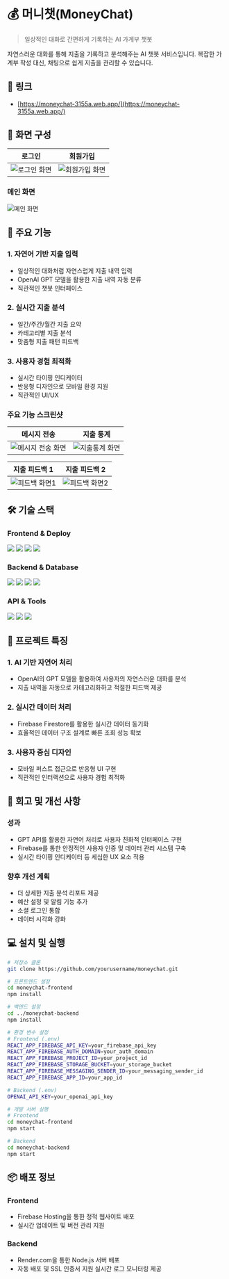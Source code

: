 # 💰 머니챗(MoneyChat)

> 일상적인 대화로 간편하게 기록하는 AI 가계부 챗봇

자연스러운 대화를 통해 지출을 기록하고 분석해주는 AI 챗봇 서비스입니다. 복잡한 가계부 작성 대신, 채팅으로 쉽게 지출을 관리할 수 있습니다.

## 🔗 링크
- [https://moneychat-3155a.web.app/](https://moneychat-3155a.web.app/)

## 💫 화면 구성

| 로그인 | 회원가입 |
|:---:|:---:|
|![로그인 화면](./images/로그인.png)|![회원가입 화면](./images/회원가입.png)|

### 메인 화면
![메인 화면](./images/기본페이지.png)

## 📌 주요 기능

### 1. 자연어 기반 지출 입력
- 일상적인 대화처럼 자연스럽게 지출 내역 입력
- OpenAI GPT 모델을 활용한 지출 내역 자동 분류
- 직관적인 챗봇 인터페이스

### 2. 실시간 지출 분석
- 일간/주간/월간 지출 요약
- 카테고리별 지출 분석
- 맞춤형 지출 패턴 피드백

### 3. 사용자 경험 최적화
- 실시간 타이핑 인디케이터
- 반응형 디자인으로 모바일 환경 지원
- 직관적인 UI/UX

### 주요 기능 스크린샷

| 메시지 전송 | 지출 통계 |
|:---:|:---:|
|![메시지 전송 화면](./images/메시지전송.png)|![지출통계 화면](./images/지출통계.png)|

| 지출 피드백 1 | 지출 피드백 2 |
|:---:|:---:|
|![피드백 화면1](./images/피드백1.png)|![피드백 화면2](./images/피드백2.png)|

## 🛠 기술 스택

### Frontend & Deploy
<div>
  <img src="https://img.shields.io/badge/React-61DAFB?style=flat&logo=React&logoColor=white"/>
  <img src="https://img.shields.io/badge/React Router-CA4245?style=flat&logo=React Router&logoColor=white"/>
  <img src="https://img.shields.io/badge/CSS3-1572B6?style=flat&logo=CSS3&logoColor=white"/>
  <img src="https://img.shields.io/badge/Firebase Hosting-FFCA28?style=flat&logo=Firebase&logoColor=black"/>
</div>

### Backend & Database
<div>
  <img src="https://img.shields.io/badge/Node.js-339933?style=flat&logo=Node.js&logoColor=white"/>
  <img src="https://img.shields.io/badge/Express-000000?style=flat&logo=Express&logoColor=white"/>
  <img src="https://img.shields.io/badge/Firebase-FFCA28?style=flat&logo=Firebase&logoColor=black"/>
  <img src="https://img.shields.io/badge/Render-46E3B7?style=flat&logo=Render&logoColor=white"/>
</div>

### API & Tools
<div>
  <img src="https://img.shields.io/badge/OpenAI-412991?style=flat&logo=OpenAI&logoColor=white"/>
  <img src="https://img.shields.io/badge/NPM-CB3837?style=flat&logo=NPM&logoColor=white"/>
  <img src="https://img.shields.io/badge/Git-F05032?style=flat&logo=Git&logoColor=white"/>
</div>

## 🌟 프로젝트 특징

### 1. AI 기반 자연어 처리
- OpenAI의 GPT 모델을 활용하여 사용자의 자연스러운 대화를 분석
- 지출 내역을 자동으로 카테고리화하고 적절한 피드백 제공

### 2. 실시간 데이터 처리
- Firebase Firestore를 활용한 실시간 데이터 동기화
- 효율적인 데이터 구조 설계로 빠른 조회 성능 확보

### 3. 사용자 중심 디자인
- 모바일 퍼스트 접근으로 반응형 UI 구현
- 직관적인 인터랙션으로 사용자 경험 최적화

## 📝 회고 및 개선 사항

### 성과
- GPT API를 활용한 자연어 처리로 사용자 친화적 인터페이스 구현
- Firebase를 통한 안정적인 사용자 인증 및 데이터 관리 시스템 구축
- 실시간 타이핑 인디케이터 등 세심한 UX 요소 적용

### 향후 개선 계획
- 더 상세한 지출 분석 리포트 제공
- 예산 설정 및 알림 기능 추가
- 소셜 로그인 통합
- 데이터 시각화 강화

## 💻 설치 및 실행

```bash
# 저장소 클론
git clone https://github.com/yourusername/moneychat.git

# 프론트엔드 설정
cd moneychat-frontend
npm install

# 백엔드 설정
cd ../moneychat-backend
npm install

# 환경 변수 설정
# Frontend (.env)
REACT_APP_FIREBASE_API_KEY=your_firebase_api_key
REACT_APP_FIREBASE_AUTH_DOMAIN=your_auth_domain
REACT_APP_FIREBASE_PROJECT_ID=your_project_id
REACT_APP_FIREBASE_STORAGE_BUCKET=your_storage_bucket
REACT_APP_FIREBASE_MESSAGING_SENDER_ID=your_messaging_sender_id
REACT_APP_FIREBASE_APP_ID=your_app_id

# Backend (.env)
OPENAI_API_KEY=your_openai_api_key

# 개발 서버 실행
# Frontend
cd moneychat-frontend
npm start

# Backend
cd moneychat-backend
npm start
```

## 📦 배포 정보

### Frontend

- Firebase Hosting을 통한 정적 웹사이트 배포
- 실시간 업데이트 및 버전 관리 지원

### Backend

- Render.com을 통한 Node.js 서버 배포
- 자동 배포 및 SSL 인증서 지원
실시간 로그 모니터링 제공